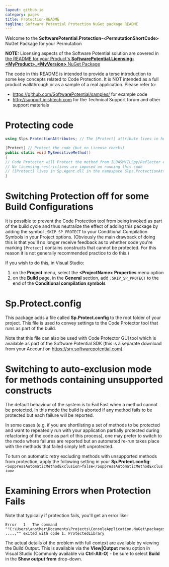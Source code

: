 ```yaml
---
layout: github.io
category: pages
title: Protection-README
tagline: Software Potential Protection NuGet package README
---
```


Welcome to the **SoftwarePotential.Protection-&lt;PermutationShortCode&gt;** NuGet Package for your Permutation

**NOTE:** Licensing aspects of the Software Potential solution are covered in [the README for your Product's **SoftwarePotential.Licensing-&lt;MyProduct&gt;\_&lt;MyVersion&gt;** NuGet Package](http://http://docs.softwarepotential.com/Licensing-README.html)

The code in this README is intended to provide a terse introduction to some key concepts related to Code Protection. It is NOT intended as a full product walkthrough or as a sample of a real application. Please refer to:

- https://github.com/SoftwarePotential/samples/ for example code
- http://support.inishtech.com for the Technical Support forum and other support materials

# Protecting code

```c#
using Slps.ProtectionAttributes; // The [Protect] attribute lives in here

[Protect] // Protect the code (but no License checks)
public static void MySensitiveMethod()
{
// Code Protector will Protect the method from ILDASM/ILSpy/Reflector etc. by transforming the code
// No licensing restrictions are imposed on running this code
// ([Protect] lives in Sp.Agent.dll in the namespace Slps.ProtectionAttributes - it is included in the Sp.Agent NuGet Package (which this package depends on)
}
```

# Switching Protection off for some Build Configurations

It is possible to prevent the Code Protection tool from being invoked as part of the build cycle and thus neutralize the effect of adding this package by adding the symbol `;SKIP_SP_PROTECT` to your Conditional Compilation Symbols in your Project options. (Obviously the main drawback of doing this is that you'll no longer receive feedback as to whether code you're marking `[Protect]` contains constructs that cannot be protected. For this reason it is not generally recommended practice to do this.)

If you wish to do this, in Visual Studio:

1. on the **Project** menu, select the **&lt;ProjectName&gt; Properties** menu option
1. on the **Build** page, in the **General** section, add `;SKIP_SP_PROTECT` to the end of the **Conditional compilation symbols**

# Sp.Protect.config

This package adds a file called **Sp.Protect.config** to the root folder of your project. This file is used to convey settings to the Code Protector tool that runs as part of the build.

Note that this file can also be used with Code Protector GUI tool which is available as part of the Software Potential SDK (this is a separate download from your Account on https://srv.softwarepotential.com).

# Switching to auto-exclusion mode for methods containing unsupported constructs

The default behaviour of the system is to Fail Fast when a method cannot be protected. In this mode the build is aborted if any method fails to be protected but each failure will be reported.

In some cases (e.g. if you are shortlisting a set of methods to be protected and want to repeatedly run with your application partially protected during refactoring of the code as part of this process), one may prefer to switch to the mode where failures are reported but an automated re-run takes place with the methods that failed simply left unprotected.

To turn on automatic retry excluding methods with unsupported methods from protection, apply the following setting in your **Sp.Protect.config**:
	``<SuppressAutomaticMethodExclusion>false</SuppressAutomaticMethodExclusion>``

# Examining Errors when Protection Fails

Note that typically if protection fails, you'll get an error like:

```
Error	1	The command ""C:\Users\another\Documents\Projects\ConsoleApplication.NuGet\packages\Sp.Protector.3.2.1942\build\\..\tools\Sp.Protector.Cmd" ....,"" exited with code 1.	ProtectedLibrary
```

The actual details of the problem with full context are available by viewing the Build Output. This is available via the **View|Output** menu option in Visual Studio (Commonly available via **Ctrl-Alt-O**) - be sure to select **Build** in the **Show output from** drop-down.
